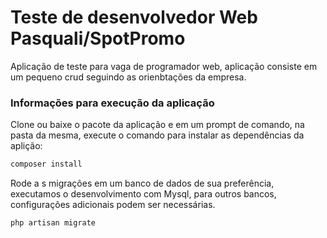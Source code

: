 # Teste de desenvolvedor Web Pasquali/SpotPromo
Aplicação de teste para vaga de programador web, aplicação consiste em um pequeno crud seguindo as orienbtações da empresa.

### Informações para execução da aplicação
Clone ou baixe o pacote da aplicação e em um prompt de comando, na pasta da mesma, execute o comando para instalar as dependências da aplição:
```sh
composer install
```
Rode a s migrações em um banco de dados de sua preferência, executamos o desenvolvimento com Mysql, para outros bancos, configurações adicionais podem ser necessárias.
```sh
php artisan migrate
```